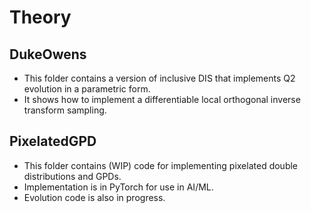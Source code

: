 # Theory

## DukeOwens
- This folder contains a version of inclusive DIS that implements Q2 evolution in a parametric form.
- It shows how to implement a differentiable local orthogonal inverse transform sampling.

## PixelatedGPD
- This folder contains (WIP) code for implementing pixelated double distributions and GPDs.
- Implementation is in PyTorch for use in AI/ML.
- Evolution code is also in progress.


